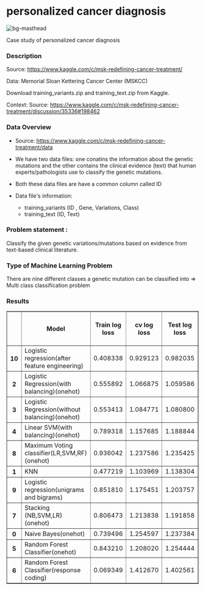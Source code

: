 # personalized cancer diagnosis
![bg-masthead](https://user-images.githubusercontent.com/25454660/62774311-feee5f00-bac1-11e9-887d-77f776c8c6b9.jpg)

Case study of personalized cancer diagnosis

### Description
Source: https://www.kaggle.com/c/msk-redefining-cancer-treatment/

Data: Memorial Sloan Kettering Cancer Center (MSKCC)

Download training_variants.zip and training_text.zip from Kaggle.

Context:
Source: https://www.kaggle.com/c/msk-redefining-cancer-treatment/discussion/35336#198462

### Data Overview
* Source: https://www.kaggle.com/c/msk-redefining-cancer-treatment/data
* We have two data files: one conatins the information about the genetic mutations and the other contains the clinical evidence (text) that human experts/pathologists use to classify the genetic mutations.
* Both these data files are have a common column called ID
* Data file's information:

  * training_variants (ID , Gene, Variations, Class)
  * training_text (ID, Text)

### Problem statement :
Classify the given genetic variations/mutations based on evidence from text-based clinical literature.

### Type of Machine Learning Problem
There are nine different classes a genetic mutation can be classified into => Multi class classification problem

### Results 

<table border="1" class="dataframe">
  <thead>
    <tr>
      <th></th>
      <th>Model</th>
      <th>Train log loss</th>
      <th>cv log loss</th>
      <th>Test log loss</th>
      <th>% of miss classified points</th>
    </tr>
  </thead>
  <tbody>
    <tr>
      <th>10</th>
      <td>Logistic regression(after feature engineering)</td>
      <td>0.408338</td>
      <td>0.929123</td>
      <td>0.982035</td>
      <td>33.08</td>
    </tr>
    <tr>
      <th>2</th>
      <td>Logistic Regression(with balancing)(onehot)</td>
      <td>0.555892</td>
      <td>1.066875</td>
      <td>1.059586</td>
      <td>34.58</td>
    </tr>
    <tr>
      <th>3</th>
      <td>Logistic Regression(without balancing)(onehot)</td>
      <td>0.553413</td>
      <td>1.084771</td>
      <td>1.080800</td>
      <td>35.90</td>
    </tr>
    <tr>
      <th>4</th>
      <td>Linear SVM(with balancing)(onehot)</td>
      <td>0.789318</td>
      <td>1.157685</td>
      <td>1.188844</td>
      <td>35.90</td>
    </tr>
    <tr>
      <th>8</th>
      <td>Maximum Voting classifier(LR,SVM,RF)(onehot)</td>
      <td>0.936042</td>
      <td>1.237586</td>
      <td>1.235425</td>
      <td>38.19</td>
    </tr>
    <tr>
      <th>1</th>
      <td>KNN</td>
      <td>0.477219</td>
      <td>1.103969</td>
      <td>1.138304</td>
      <td>38.34</td>
    </tr>
    <tr>
      <th>9</th>
      <td>Logistic regression(unigrams and bigrams)</td>
      <td>0.851810</td>
      <td>1.175451</td>
      <td>1.203757</td>
      <td>38.72</td>
    </tr>
    <tr>
      <th>7</th>
      <td>Stacking (NB,SVM,LR)(onehot)</td>
      <td>0.806473</td>
      <td>1.213838</td>
      <td>1.191858</td>
      <td>38.94</td>
    </tr>
    <tr>
      <th>0</th>
      <td>Naive Bayes(onehot)</td>
      <td>0.739496</td>
      <td>1.254597</td>
      <td>1.237384</td>
      <td>42.85</td>
    </tr>
    <tr>
      <th>5</th>
      <td>Random Forest Classifier(onehot)</td>
      <td>0.843210</td>
      <td>1.208020</td>
      <td>1.254444</td>
      <td>44.36</td>
    </tr>
    <tr>
      <th>6</th>
      <td>Random Forest Classifier(response coding)</td>
      <td>0.069349</td>
      <td>1.412670</td>
      <td>1.402561</td>
      <td>47.93</td>
    </tr>
  </tbody>
</table>
